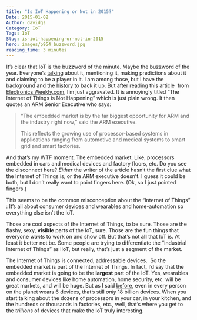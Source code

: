 ```yaml
---
title: "Is IoT Happening or Not in 2015?"
Date: 2015-01-02
Author: davidgs
Category: IoT
Tags: IoT
Slug: is-iot-happening-or-not-in-2015
hero: images/p954_buzzword.jpg
reading_time: 3 minutes
---
```


It’s clear that IoT is the buzzword of the minute. Maybe the buzzword of the year. Everyone’s [talking](https://twitter.com/search?q=%23IoT&src=tyah) about it, mentioning it, making predictions about it and claiming to be a player in it. I am among those, but I have the background and the [history](/posts/category/iot/whos-going-to-drive-iot-innovation/) to back it up. But after reading this article  from [Electronics Weekly.com](http://www.electronicsweekly.com/news/design/embedded-systems/iot-happening-says-arm-2014-12/), I’m just aggravated. It is annoyingly titled “The Internet of Things is Not Happening” which is just plain wrong. It then quotes an ARM Senior Executive who says:

> “The embedded market is by the far biggest opportunity for ARM and the industry right now,” said the ARM executive.
>
> This reflects the growing use of processor-based systems in applications ranging from automotive and medical systems to smart grid and smart factories.

And that’s my WTF moment. The embedded market. Like, processors embedded in cars and medical devices and factory floors, etc. Do you see the disconnect here? *Either* the writer of the article hasn’t the first clue what the Internet of Things is, or the ARM executive doesn’t. I guess it could be both, but I don’t really want to point fingers here. (Ok, so I just pointed fingers.)

This seems to be the common misconception about the “Internet of Things” : It’s all about consumer devices and wearables and home-automation so everything else isn’t the IoT.

Those are cool aspects of the Internet of Things, to be sure. Those are the flashy, sexy, **visible** parts of the IoT, sure. Those are the fun things that everyone *wants* to work on and show off. But that’s not **all** that IoT is. At least it better not be. Some people are trying to differentiate the “Industrial Internet of Things” as IIoT, but really, that’s just a segment of the market. 

The Internet of Things is connected, addressable devices.  So the embedded market is part of the Internet of Things. In fact, I’d say that the embedded market is going to be the **largest** part of the IoT. Yes, wearables and consumer devices like home automation, home security, etc. will be great markets, and will be huge. But as I said [before](/posts/category/iot/whos-going-to-drive-iot-innovation/), even in every person on the planet wears 6 devices, that’s still *only* 18 billion devices. When you start talking about the dozens of processors in your car, in your kitchen, and the hundreds or thousands in factories, etc., well, that’s where you get to the *trillions* of devices that make the IoT truly interesting.
